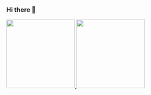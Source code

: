### Hi there 👋

 <div>
  <a href="https://github.com/guilherme1313">
  <img height="180em" src="https://github-readme-stats.vercel.app/api?username=guilherme1313&show_icons=true&theme=discord_old_blurple&include_all_commits=true&count_private=true"/>
  <img height="180em" src="https://github-readme-stats.vercel.app/api/top-langs/?username=guilherme1313&layout=compact&langs_count=7&theme=discord_old_blurple"/>
</div>
